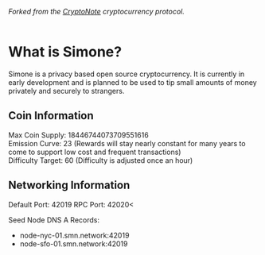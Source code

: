 *Forked from the [CryptoNote](https://github.com/cryptonotefoundation/cryptonote) cryptocurrency protocol.*
<br>
<br>
# **What is Simone?**
Simone is a privacy based open source cryptocurrency. It is currently in early development and is planned to be used to tip small amounts of money privately and securely to strangers.

## **Coin Information**<br>
Max Coin Supply: 18446744073709551616<br>
Emission Curve: 23 (Rewards will stay nearly constant for many years to come to support low cost and frequent transactions)<br>
Difficulty Target: 60 (Difficulty is adjusted once an hour)

## **Networking Information**
Default Port: 42019
RPC Port: 42020<

Seed Node DNS A Records:
- node-nyc-01.smn.network:42019
- node-sfo-01.smn.network:42019
